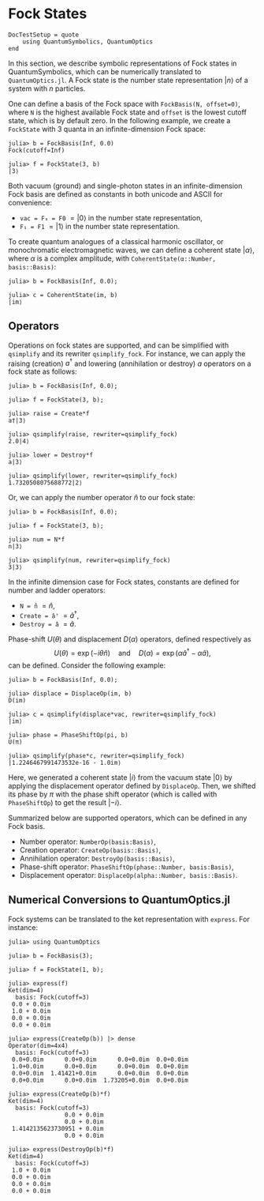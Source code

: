 # Fock States

```@meta
DocTestSetup = quote
    using QuantumSymbolics, QuantumOptics
end
```

In this section, we describe symbolic representations of Fock states in QuantumSymbolics, which can be numerically translated to `QuantumOptics.jl`. A Fock state is the number state representation $|n\rangle$ of a system with $n$ particles. 

One can define a basis of the Fock space with `FockBasis(N, offset=0)`, where `N` is the highest available Fock state and `offset` is the lowest cutoff state, which is by default zero. In the following example, we create a `FockState` with 3 quanta in an infinite-dimension Fock space:

```jldoctest
julia> b = FockBasis(Inf, 0.0)
Fock(cutoff=Inf)

julia> f = FockState(3, b)
|3⟩
```

Both vacuum (ground) and single-photon states in an infinite-dimension Fock basis are defined as constants in both unicode and ASCII for convenience:

- `vac = F₀ = F0` $=|0\rangle$ in the number state representation,
- `F₁ = F1` $=|1\rangle$ in the number state representation.

To create quantum analogues of a classical harmonic oscillator, or monochromatic electromagnetic waves, we can define a coherent state $|\alpha\rangle$, where $\alpha$ is a complex amplitude, with `CoherentState(α::Number, basis::Basis)`:

```jldoctest
julia> b = FockBasis(Inf, 0.0);

julia> c = CoherentState(im, b)
|im⟩
```

## Operators

Operations on fock states are supported, and can be simplified with `qsimplify` and its rewriter `qsimplify_fock`. For instance, we can apply the raising (creation) $a^{\dagger}$ and lowering (annihilation or destroy) $a$ operators on a fock state as follows:

```jldoctest
julia> b = FockBasis(Inf, 0.0);

julia> f = FockState(3, b);

julia> raise = Create*f
a†|3⟩

julia> qsimplify(raise, rewriter=qsimplify_fock)
2.0|4⟩

julia> lower = Destroy*f
a|3⟩

julia> qsimplify(lower, rewriter=qsimplify_fock)
1.7320508075688772|2⟩
```
Or, we can apply the number operator $\hat{n}$ to our fock state:

```jldoctest
julia> b = FockBasis(Inf, 0.0);

julia> f = FockState(3, b);

julia> num = N*f
n|3⟩

julia> qsimplify(num, rewriter=qsimplify_fock)
3|3⟩
```

In the infinite dimension case for Fock states, constants are defined for number and ladder operators:

- `N = n̂` $=\hat{n}$,
- `Create = âꜛ` $=\hat{a}^{\dagger}$,
- `Destroy = â` $=\hat{a}$.

Phase-shift $U(\theta)$ and displacement $D(\alpha)$ operators, defined respectively as 
$$U(\theta) = \exp\left(-i\theta\hat{n}\right) \quad \text{and} \quad D(\alpha) = \exp\left(\alpha\hat{a}^{\dagger} - \alpha\hat{a}\right),$$
can be defined. Consider the following example:

```jldoctest
julia> b = FockBasis(Inf, 0.0);

julia> displace = DisplaceOp(im, b)
D(im)

julia> c = qsimplify(displace*vac, rewriter=qsimplify_fock)
|im⟩

julia> phase = PhaseShiftOp(pi, b)
U(π)

julia> qsimplify(phase*c, rewriter=qsimplify_fock)
|1.2246467991473532e-16 - 1.0im⟩
```
Here, we generated a coherent state $|i\rangle$ from the vacuum state $|0\rangle$ by applying the displacement operator defined by `DisplaceOp`. Then, we shifted its phase by $\pi$ with the phase shift operator (which is called with `PhaseShiftOp`) to get the result $|-i\rangle$.

Summarized below are supported operators, which can be defined in any Fock basis.

- Number operator: `NumberOp(basis:Basis)`,
- Creation operator: `CreateOp(basis::Basis)`,
- Annihilation operator: `DestroyOp(basis::Basis)`,
- Phase-shift operator: `PhaseShiftOp(phase::Number, basis:Basis)`,
- Displacement operator: `DisplaceOp(alpha::Number, basis::Basis)`.

## Numerical Conversions to QuantumOptics.jl

Fock systems can be translated to the ket representation with `express`. For instance:

```jldoctest
julia> using QuantumOptics

julia> b = FockBasis(3);

julia> f = FockState(1, b);

julia> express(f)
Ket(dim=4)
  basis: Fock(cutoff=3)
 0.0 + 0.0im
 1.0 + 0.0im
 0.0 + 0.0im
 0.0 + 0.0im

julia> express(CreateOp(b)) |> dense
Operator(dim=4x4)
  basis: Fock(cutoff=3)
 0.0+0.0im      0.0+0.0im      0.0+0.0im  0.0+0.0im
 1.0+0.0im      0.0+0.0im      0.0+0.0im  0.0+0.0im
 0.0+0.0im  1.41421+0.0im      0.0+0.0im  0.0+0.0im
 0.0+0.0im      0.0+0.0im  1.73205+0.0im  0.0+0.0im

julia> express(CreateOp(b)*f)
Ket(dim=4)
  basis: Fock(cutoff=3)
                0.0 + 0.0im
                0.0 + 0.0im
 1.4142135623730951 + 0.0im
                0.0 + 0.0im

julia> express(DestroyOp(b)*f)
Ket(dim=4)
  basis: Fock(cutoff=3)
 1.0 + 0.0im
 0.0 + 0.0im
 0.0 + 0.0im
 0.0 + 0.0im
```
